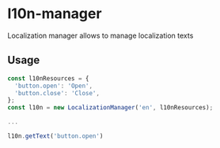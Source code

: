 # l10n-manager
Localization manager allows to manage localization texts

## Usage

```javascript
const l10nResources = {
  'button.open': 'Open',
  'button.close': 'Close',
};
const l10n = new LocalizationManager('en', l10nResources);

...

l10n.getText('button.open')
```
